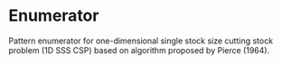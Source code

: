 Enumerator
==========

Pattern enumerator for one-dimensional single stock size cutting stock 
problem (1D SSS CSP) based on algorithm proposed by Pierce (1964).
